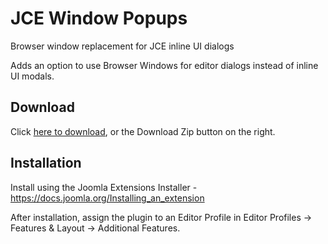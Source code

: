 # JCE Window Popups
Browser window replacement for JCE inline UI dialogs

Adds an option to use Browser Windows for editor dialogs instead of inline UI modals.

## Download
Click [here to download](https://github.com/widgetfactory/jce-editor-windowpopups/archive/master.zip), or the Download Zip button on the right.

## Installation
Install using the Joomla Extensions Installer - https://docs.joomla.org/Installing_an_extension

After installation, assign the plugin to an Editor Profile in Editor Profiles -> Features & Layout -> Additional Features.
